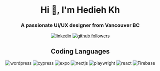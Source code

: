 <h1 align="center">Hi 👋, I'm Hedieh Kh</h1>
<h3 align="center">A passionate UI/UX designer from Vancouver BC</h3>
<p align="center">
<a href="https://www.linkedin.com/in/hedieh-kharaqani/">
<img alt="linkedin" title="Linkedin Profile" src="https://img.shields.io/badge/linkedin-%230077B5.svg?&style=for-the-badge&logo=linkedin&logoColor=white"/></a>
<a href="https://github.com/HediehKh">
<img alt="github followers" title="Follow me on Github" src="https://img.shields.io/github/followers/HediehKh?color=%23E1AD0E&labelColor=C79600&style=for-the-badge&logo=github&label=Follow"/></a>

<h2 align="center">Coding Languages</h2>
<div align="center">
<img alt="wordpress" src="https://img.shields.io/badge/Wordpress-21759B?style=for-the-badge&logo=wordpress&logoColor=white"/>
<img alt="cypress" src="https://img.shields.io/badge/Cypress-17202C?style=for-the-badge&logo=cypress&logoColor=white"/>
<img alt="expo" src="https://img.shields.io/badge/Expo-1B1F23?style=for-the-badge&logo=expo&logoColor=white"/>
<img alt="nextjs" src="https://img.shields.io/badge/next%20js-000000?style=for-the-badge&logo=nextdotjs&logoColor=white"/>
<img alt="playwright" src="https://img.shields.io/badge/Playwright-45ba4b?style=for-the-badge&logo=Playwright&logoColor=white"/>
<img alt="react" src="https://img.shields.io/badge/React-20232A?style=for-the-badge&logo=react&logoColor=61DAFB"/>
<img alt="Firebase" src="https://img.shields.io/badge/Firebase-039BE5?style=for-the-badge&logo=Firebase&logoColor=white"/> 
</div>


